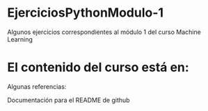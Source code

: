 # EjerciciosPythonModulo-1
Algunos ejercicios correspondientes al módulo 1 del curso Machine Learning 

# El contenido del curso está en:


Algunas referencias: 


Documentación para el README de github









